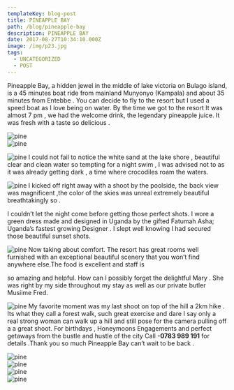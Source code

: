 ```yaml
---
templateKey: blog-post
title: PINEAPPLE BAY
path: /blog/pineapple-bay
description: PINEAPPLE BAY
date: 2017-08-27T10:34:10.000Z
image: /img/p23.jpg
tags:
  - UNCATEGORIZED
  - POST
---
```

Pineapple Bay, a hidden jewel in the middle of lake
victoria on Bulago island, is a 45 minutes boat ride
from mainland Munyonyo (Kampala) and about 35 minutes
from Entebbe . You can decide to fly to the resort
but I used a speed boat as I love being on water.
By the time we got to the resort  It was almost 7 pm ,
we had the welcome drink, the legendary pineapple juice.
It was fresh with a taste so delicious .
<div class="mt-5 mb-5 row">
    <div class="col">
        <img src="./p27.jpg" alt="pine"/>
    </div>
    <div class="col">
        <img src="./p6.jpg" alt="pine"/>
    </div>
</div>
  <div class="p2">
    <p><img src="./p28.jpg" alt="pine"/>
      I could not fail to notice the white sand at the lake shore ,
      beautiful clear and clean water so tempting for a night swim , I was advised not to as it was already getting dark , a time where crocodiles roam the waters.
    </p>
  </div>
  <div class="p1">
      <p><img src="./p34.jpg" alt="pine"/>
        I kicked off right away with a shoot by the poolside, the back view was magnificent ,the color of the skies was unreal extremely beautiful breathtakingly so .
      </p>
      <p>
        I couldn’t let the night come before getting those perfect shots. I wore a green dress made and designed in Uganda by the gifted Fatumah Asha; Uganda’s fastest growing Designer . I slept well 
        knowing I had secured those beautiful sunset shots.
      </p>
  </div>
  <div class="p2">
    <p><img src="./p23.jpg" alt="pine"/>
    Now taking about comfort. The resort has  great rooms well furnished with an exceptional beautiful scenery that you won’t find anywhere else.The food is excellent and staff is
      </p>
      <p>
    so amazing and helpful. How can I possibly forget the delightful Mary . She was right by my side throughout my stay as well as our private butler Musiime Fred.
      </p>
    </div>
  </div>
  <div class="p3">
        <p> <img src="./p11.jpg" alt="pine"/>
        My favorite moment was my last shoot on top of the hill a 2km hike . Its what they call a forest walk, such great exercise and dare I say only a real strong woman can walk up a hill and still pose for the camera pulling off a  a great shoot.
        For birthdays , Honeymoons Engagements and perfect getaways from the bustle and hustle of the city  Call <strong>-0783 989 191</strong> for details .Thank you so much Pineapple Bay can’t wait to be back .
        </p>
  </div>
  <div class="mt-5 row">
    <div class="col">
      <img src="./p21.jpg" alt="pine"/>
    </div>
    <div class="col">
      <img src="./p21.jpg" alt="pine"/>
    </div>
  </div>
  <div class="mt-5 row">
    <div class="col">
        <img src="./p30.jpg" alt="pine"/>
    </div>
    <div class="col">
        <img src="./p20.jpeg" alt="pine"/>
    </div>
  </div>
